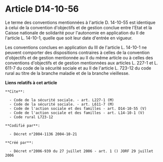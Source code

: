 # Article D14-10-56

Le terme des conventions mentionnées à l'article D. 14-10-55 est identique à celui de la convention d'objectifs et de gestion
conclue entre l'Etat et la Caisse nationale de solidarité pour l'autonomie en application du II de l'article L. 14-10-1,
quelle que soit leur date d'entrée en vigueur.

Les conventions conclues en application du III de l'article L. 14-10-1 ne peuvent comporter des dispositions contraires à
celles de la convention d'objectifs et de gestion mentionnée au II du même article ou à celles des conventions d'objectifs et
de gestion mentionnées aux articles L. 227-1 et L. 611-7 du code de la sécurité sociale et au II de l'article L. 723-12 du
code rural au titre de la branche maladie et de la branche vieillesse.

**Liens relatifs à cet article**

	**Cite**:

	  - Code de la sécurité sociale. - art. L227-1 (M)
	  - Code de la sécurité sociale. - art. L611-7 (M)
	  - Code de l'action sociale et des familles - art. D14-10-55 (V)
	  - Code de l'action sociale et des familles - art. L14-10-1 (V)
	  - Code rural L723-12

	**Codifié par**:

	  - Décret n°2004-1136 2004-10-21

	**Créé par**:

	  - Décret n°2006-939 du 27 juillet 2006 - art. 1 () JORF 29 juillet 2006
